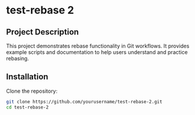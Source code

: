 # test-rebase 2

## Project Description

This project demonstrates rebase functionality in Git workflows. It provides example scripts and documentation to help users understand and practice rebasing.

## Installation

Clone the repository:

```bash
git clone https://github.com/yourusername/test-rebase-2.git
cd test-rebase-2